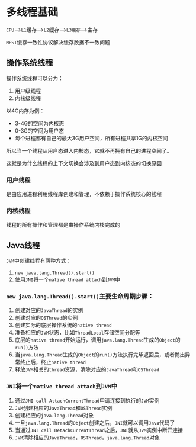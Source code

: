 # 多线程基础

`CPU`—>`L1`缓存—>`L2`缓存—>`L3缓存`—>主存

`MESI`缓存一致性协议解决缓存数据不一致问题



## 操作系统线程

操作系统线程可以分为：

1. 用户级线程
2. 内核级线程

以4G内存为例：

* 3-4G的空间为内核态
* 0-3G的空间为用户态
* 每个进程都有自己的最大3G用户空间，所有进程共享1G的内核空间

所以当一个线程从用户态进入内核态，它就不再拥有自己的进程空间了。

这就是为什么线程的上下文切换会涉及到用户态到内核态的切换原因



### 用户线程

是由应用进程利用线程库创建和管理，不依赖于操作系统核心的线程

### 内核线程

线程的所有操作和管理都是由操作系统内核完成的



## Java线程

`JVM`中创建线程有两种方式：

1. `new java.lang.Thread().start()`
2. 使用`JNI`将一个`native thread attach`到`JVM`中

### `new java.lang.Thread().start()`主要生命周期步骤：

1. 创建对应的`JavaThread`的实例
2. 创建对应的`OSThread`的实例
3. 创建实际的底层操作系统的`native thread`
4. 准备相应的`JVM`状态，比如`ThreadLocal`存储空间分配等
5. 底层的`native thread`开始运行，调用`java.lang.Thread`生成的`Object`的`run()`方法
6. 当`java.lang.Thread`生成的`Object`的`run()`方法执行完毕返回后，或者抛出异常终止后，终止`native thread`
7. 释放`JVM`相关的`thread`资源，清除对应的`JavaThread`和`OSThread`

### `JNI`将一个`native thread attach`到`JVM`中

1. 通过`JNI call AttachCurrentThread`申请连接到执行的`JVM`实例
2. `JVM`创建相应的`JavaThread`和`OSThread`实例
3. 创建相应的`java.lang.Thread`对象
4. 一旦`java.lang.Thread`的`Object`创建之后，`JNI`就可以调用`Java`代码了
5. 当通过`JNI call DetachCurrentThread`之后，`JNI`就从`JVM`实例中断开连接
6. `JVM`清除相应的`JavaThread`，`OSThread`，`java.lang.Thread`对象

